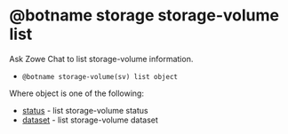 # @botname storage storage-volume list

Ask Zowe Chat to list storage-volume information.

-   `@botname storage-volume(sv) list object`

Where object is one of the following:

-   [status](chatops_cli_storage_sv_list_status.md) - list storage-volume status
-   [dataset](chatops_cli_storage_sv_list_dataset.md) - list storage-volume dataset

